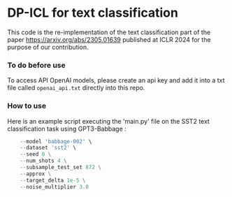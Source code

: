 # DP-ICL for text classification
This code is the re-implementation of the text classification part of the paper https://arxiv.org/abs/2305.01639 published at ICLR 2024 for the purpose of our contribution.

### To do before use

To access API OpenAI models, please create an api key and add it into a txt file called ```openai_api.txt``` directly into this repo.

### How to use

Here is an example script executing the 'main.py' file on the SST2 text classification task using GPT3-Babbage :
```python main.py \
    --model 'babbage-002' \
    --dataset 'sst2' \
    --seed 0 \
    --num_shots 4 \
    --subsample_test_set 872 \
    --approx \
    --target_delta 1e-5 \
    --noise_multiplier 3.0
```
